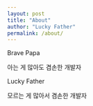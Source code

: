 ```yaml
---
layout: post
title: "About"
author: "Lucky Father"
permalink: /about/
---
```

<div class="about_container">
  <div class="about_container__text">
    <p class="about_container__name">Brave Papa</p>
    <p>
        아는 게 많아도 겸손한 개발자
    </p>
  </div>
  <div class="about_container__text">
    <p class="about_container__name">Lucky Father</p>
    <p>
        모르는 게 많아서 겸손한 개발자
    </p>
  </div>
</div>